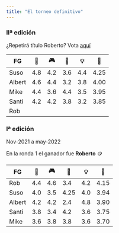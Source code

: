 ```yaml
---
title: "El torneo definitivo"
---
```

### IIª edición 

¿Repetirá título Roberto? Vota [aquí](https://forms.gle/1q2RYpUoedmAo3Ly6)

|FG|🍲|🎮|💸|💡|👑|
|---|---|---|---|---|---|
|Suso|4.8|4.2|3.6|4.4|4.25|
|Albert|4.6|4.4|3.2|3.8|4.00|
|Mike|4.4|3.6|4.4|3.5|3.95|
|Santi|4.2|4.2|3.8|3.2|3.85|
|Rob	||||||


### Iª edición 

Nov-2021 a may-2022

En la ronda 1 el ganador fue **Roberto** 🪙

|FG|🍲|🎮|💸|💡|👑|
|---|---|---|---|---|---|
|Rob|4.4|4.6|3.4|4.2|4.15|
|Suso|4.0|3.5|4.25|4.0|3.94|
|Albert|4.2|4.2|2.4|4.8|3.90|
|Santi|3.8|3.4|4.2|3.6|3.75|
|Mike|3.6|3.8|3.8|3.6|3.70|